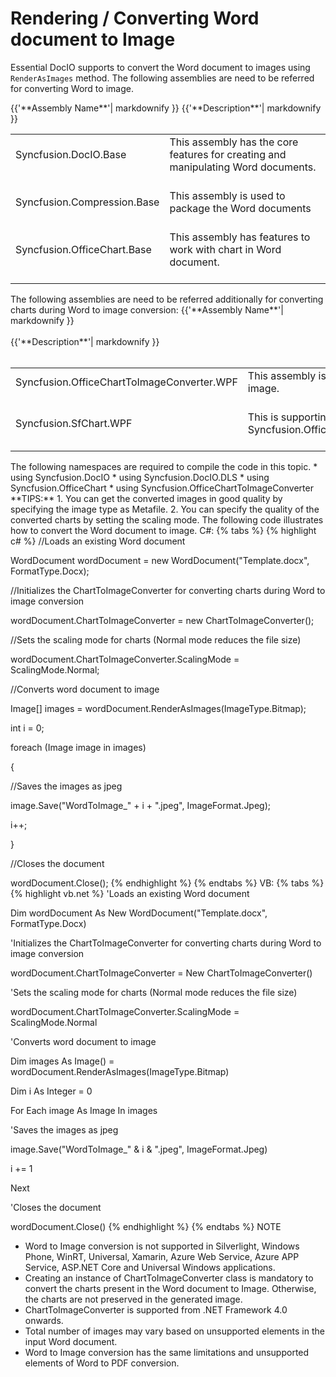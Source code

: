 # Rendering / Converting Word document to Image
Essential DocIO supports to convert the Word document to images using `RenderAsImages` method. The following assemblies are need to be referred for converting Word to image.
<table>
<tr>
<thead>
{{'**Assembly Name**'| markdownify }}
</thead>
<thead>
{{'**Description**'| markdownify }}
</thead>
</tr>
<tr>
<td>
Syncfusion.DocIO.Base<br/><br/></td>
<td>
This assembly has the core features for creating and manipulating Word documents.<br/><br/></td>
</tr>
<tr>
<td>
Syncfusion.Compression.Base<br/><br/></td>
<td>
This assembly is used to package the Word documents<br/><br/></td>
</tr>
<tr>
<td>
Syncfusion.OfficeChart.Base<br/><br/></td>
<td>
This assembly has features to work with chart in Word document.<br/><br/></td>
</tr>
</table>
The following assemblies are need to be referred additionally for converting charts during Word to image conversion:
<table>
<tr>
<thead>
{{'**Assembly Name**'| markdownify }}<br/><br/></thead>
<thead>
{{'**Description**'| markdownify }}<br/><br/></thead>
</tr>
<tr>
<td>
Syncfusion.OfficeChartToImageConverter.WPF<br/><br/></td>
<td>
This assembly is used to convert the chart to image.<br/><br/></td>
</tr>
<tr>
<td>
Syncfusion.SfChart.WPF<br/><br/></td>
<td>
This is supporting assembly for Syncfusion.OfficeChartToImageConverter.WPF<br/><br/></td>
</tr>
</table>
The following namespaces are required to compile the code in this topic.
* using Syncfusion.DocIO
* using Syncfusion.DocIO.DLS
* using Syncfusion.OfficeChart
* using Syncfusion.OfficeChartToImageConverter
**TIPS:**
1. You can get the converted images in good quality by specifying the image type as Metafile.
2. You can specify the quality of the converted charts by setting the scaling mode.
The following code illustrates how to convert the Word document to image.
C#:
{% tabs %}
{% highlight c# %}
//Loads an existing Word document

WordDocument wordDocument = new WordDocument("Template.docx", FormatType.Docx);

//Initializes the ChartToImageConverter for converting charts during Word to image conversion

wordDocument.ChartToImageConverter = new ChartToImageConverter();

//Sets the scaling mode for charts (Normal mode reduces the file size)

wordDocument.ChartToImageConverter.ScalingMode = ScalingMode.Normal;

//Converts word document to image

Image[] images = wordDocument.RenderAsImages(ImageType.Bitmap);

int i = 0;

foreach (Image image in images)

{

//Saves the images as jpeg

image.Save("WordToImage_" + i + ".jpeg", ImageFormat.Jpeg);

i++;

}

//Closes the document

wordDocument.Close();
{% endhighlight %}
{% endtabs %}
VB:
{% tabs %}
{% highlight vb.net %}
'Loads an existing Word document

Dim wordDocument As New WordDocument("Template.docx", FormatType.Docx)

'Initializes the ChartToImageConverter for converting charts during Word to image conversion

wordDocument.ChartToImageConverter = New ChartToImageConverter()

'Sets the scaling mode for charts (Normal mode reduces the file size)

wordDocument.ChartToImageConverter.ScalingMode = ScalingMode.Normal

'Converts word document to image

Dim images As Image() = wordDocument.RenderAsImages(ImageType.Bitmap)

Dim i As Integer = 0

For Each image As Image In images

'Saves the images as jpeg

image.Save("WordToImage_" & i & ".jpeg", ImageFormat.Jpeg)

i += 1

Next

'Closes the document

wordDocument.Close()
{% endhighlight %}
{% endtabs %}
NOTE
* Word to Image conversion is not supported in Silverlight, Windows Phone, WinRT, Universal, Xamarin, Azure Web Service, Azure APP Service, ASP.NET Core and Universal Windows applications.
* Creating an instance of ChartToImageConverter class is mandatory to convert the charts present in the Word document to Image. Otherwise, the charts are not preserved in the generated image.
* ChartToImageConverter is supported from .NET Framework 4.0 onwards.
* Total number of images may vary based on unsupported elements in the input Word document.
* Word to Image conversion has the same limitations and unsupported elements of Word to PDF conversion.
